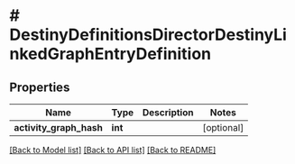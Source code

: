 # # DestinyDefinitionsDirectorDestinyLinkedGraphEntryDefinition

## Properties

Name | Type | Description | Notes
------------ | ------------- | ------------- | -------------
**activity_graph_hash** | **int** |  | [optional]

[[Back to Model list]](../../README.md#models) [[Back to API list]](../../README.md#endpoints) [[Back to README]](../../README.md)

